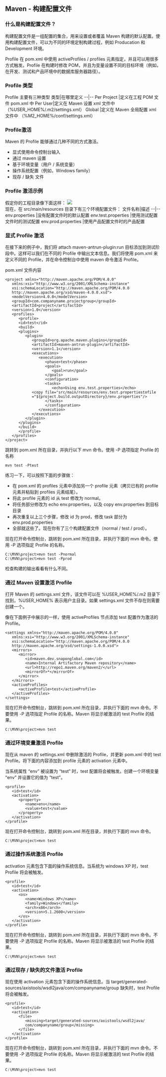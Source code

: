 ## Maven - 构建配置文件
### 什么是构建配置文件？
构建配置文件是一组配置的集合，用来设置或者覆盖 Maven 构建的默认配置。使用构建配置文件，可以为不同的环境定制构建过程，例如 Producation 和 Development 环境。

Profile 在 pom.xml 中使用 activeProfiles / profiles 元素指定，并且可以用很多方式触发。Profile 在构建时修改 POM，并且为变量设置不同的目标环境（例如，在开发、测试和产品环境中的数据库服务器路径）。

### Profile 类型
Profile 主要有三种类型
类型|在哪里定义
--|--
Per Project	|定义在工程 POM 文件 pom.xml 中
Per User|定义在 Maven 设置 xml 文件中 （%USER_HOME%/.m2/settings.xml）
Global	|定义在 Maven 全局配置 xml 文件中 （%M2_HOME%/conf/settings.xml）

### Profile激活
Maven 的 Profile 能够通过几种不同的方式激活。

- 显式使用命令控制台输入
- 通过 maven 设置
- 基于环境变量（用户 / 系统变量）
- 操作系统配置（例如，Windows family）
- 现存 / 缺失 文件

### Profile 激活示例
假定你的工程目录像下面这样：
![](http://wiki.jikexueyuan.com/project/maven/images/6-structure.png)   
现在，在 src/main/resources 目录下有三个环境配置文件：
文件名称|描述
--|--
env.properties	|没有配置文件时的默认配置
env.test.properties	|使用测试配置文件时的测试配置
env.prod.properties	|使用产品配置文件时的产品配置

### 显式 Profile 激活
在接下来的例子中，我们将 attach maven-antrun-plugin:run 目标添加到测试阶段中。这样可以我们在不同的 Profile 中输出文本信息。我们将使用 pom.xml 来定义不同的 Profile，并在命令控制台中使用 maven 命令激活 Profile。

pom.xml 文件内容
```
<project xmlns="http://maven.apache.org/POM/4.0.0"
   xmlns:xsi="http://www.w3.org/2001/XMLSchema-instance"
   xsi:schemaLocation="http://maven.apache.org/POM/4.0.0
   http://maven.apache.org/xsd/maven-4.0.0.xsd">
   <modelVersion>4.0.0</modelVersion>
   <groupId>com.companyname.projectgroup</groupId>
   <artifactId>project</artifactId>
   <version>1.0</version>
   <profiles>
      <profile>
      <id>test</id>
      <build>
      <plugins>
         <plugin>
            <groupId>org.apache.maven.plugins</groupId>
            <artifactId>maven-antrun-plugin</artifactId>
            <version>1.1</version>
            <executions>
               <execution>
                  <phase>test</phase>
                  <goals>
                     <goal>run</goal>
                  </goals>
                  <configuration>
                  <tasks>
                     <echo>Using env.test.properties</echo>
            <copy file="src/main/resources/env.test.propertiestofile
            ="${project.build.outputDirectory}/env.properties"/>
                  </tasks>
                  </configuration>
               </execution>
            </executions>
         </plugin>
      </plugins>
      </build>
      </profile>
   </profiles>
</project>
```
跳转到 pom.xml 所在目录，并执行以下 mvn 命令。使用 -P 选项指定 Profile 的名称  
```
mvn test -Ptest
```

练习一下，可以按照下面的步骤做：  
- 在 pom.xml 的 profiles 元素中添加另一个 profile 元素（拷贝已有的 profile 元素并粘贴到 profiles 元素结尾）。
- 将此 profile 元素的 id 从 test 修改为 normal。
- 将任务部分修改为 echo env.properties，以及 copy env.properties 到目标目录
- 再次重复以上三个步骤，修改 id 为 prod，修改 task 部分为 env.prod.properties
- 全部就这些了。现在你有了三个构建配置文件（normal / test / prod）。  
 
现在打开命令控制台，跳转到 pom.xml 所在目录，并执行下面的 mvn 命令。使用 -P 选项指定 Profile 的名称。
```
C:\MVN\project>mvn test -Pnormal
C:\MVN\project>mvn test -Pprod
```
检查构建的输出看看有什么不同。

### 通过 Maven 设置激活 Profile
打开 Maven 的 settings.xml 文件，该文件可以在 %USER_HOME%/.m2 目录下找到，%USER_HOME% 表示用户主目录。如果 settings.xml 文件不存在则需要创建一个。

像在下面例子中展示的一样，使用 activeProfiles 节点添加 test 配置作为激活的 Profile。

```
<settings xmlns="http://maven.apache.org/POM/4.0.0"
   xmlns:xsi="http://www.w3.org/2001/XMLSchema-instance"
   xsi:schemaLocation="http://maven.apache.org/POM/4.0.0
   http://maven.apache.org/xsd/settings-1.0.0.xsd">
   <mirrors>
      <mirror>
         <id>maven.dev.snaponglobal.com</id>
         <name>Internal Artifactory Maven repository</name>
         <url>http://repo1.maven.org/maven2/</url>
         <mirrorOf>*</mirrorOf>
      </mirror>
   </mirrors>
   <activeProfiles>
      <activeProfile>test</activeProfile>
   </activeProfiles>
</settings>
```
现在打开命令控制台，跳转到 pom.xml 所在目录，并执行下面的 mvn 命令。不要使用 -P 选项指定 Profile 的名称。Maven 将显示被激活的 test Profile 的结果。

```
C:\MVN\project>mvn test
```

### 通过环境变量激活 Profile
现在从 maven 的 settings.xml 中删除激活的 Profile，并更新 pom.xml 中的 test Profile。将下面的内容添加到 profile 元素的 activation 元素中。

当系统属性 “env” 被设置为 “test” 时，test 配置将会被触发。创建一个环境变量 “env” 并设置它的值为 “test”。

```
<profile>
   <id>test</id>
   <activation>
      <property>
         <name>env</name>
         <value>test</value>
      </property>
   </activation>
</profile>
```
现在打开命令控制台，跳转到 pom.xml 所在目录，并执行下面的 mvn 命令。

```
C:\MVN\project>mvn test

```

### 通过操作系统激活 Profile
activation 元素包含下面的操作系统信息。当系统为 windows XP 时，test Profile 将会被触发。

```
<profile>
   <id>test</id>
   <activation>
      <os>
         <name>Windows XP</name>
         <family>Windows</family>
         <arch>x86</arch>
         <version>5.1.2600</version>
      </os>
   </activation>
</profile>
```
现在打开命令控制台，跳转到 pom.xml 所在目录，并执行下面的 mvn 命令。不要使用 -P 选项指定 Profile 的名称。Maven 将显示被激活的 test Profile 的结果。
```
C:\MVN\project>mvn test
```

### 通过现存 / 缺失的文件激活 Profile
现在使用 activation 元素包含下面的操作系统信息。当 target/generated-sources/axistools/wsdl2java/com/companyname/group 缺失时，test Profile 将会被触发。

```
<profile>
   <id>test</id>
   <activation>
      <file>
         <missing>target/generated-sources/axistools/wsdl2java/
         com/companyname/group</missing>
      </file>
   </activation>
</profile>
```
现在打开命令控制台，跳转到 pom.xml 所在目录，并执行下面的 mvn 命令。不要使用 -P 选项指定 Profile 的名称。Maven 将显示被激活的 test Profile 的结果。

```
C:\MVN\project>mvn test

```

